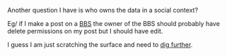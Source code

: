 Another question I have is who owns the data in a social context?

Eg/ if I make a post on a [BBS](https://en.wikipedia.org/wiki/Bulletin_board_system) the owner of the BBS should probably have delete permissions on my post but I should have edit.

I guess I am just scratching the surface and need to [dig further](https://en.wikipedia.org/wiki/Mole_(animal)#/media/File:ScalopusAquaticus.jpg).
